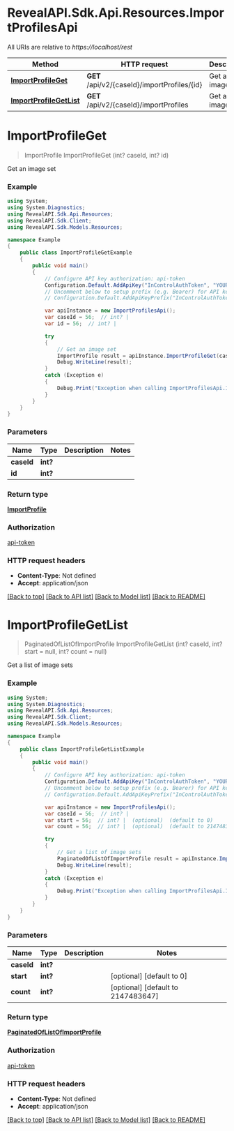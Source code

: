 # RevealAPI.Sdk.Api.Resources.ImportProfilesApi

All URIs are relative to *https://localhost/rest*

Method | HTTP request | Description
------------- | ------------- | -------------
[**ImportProfileGet**](ImportProfilesApi.md#importprofileget) | **GET** /api/v2/{caseId}/importProfiles/{id} | Get an image set
[**ImportProfileGetList**](ImportProfilesApi.md#importprofilegetlist) | **GET** /api/v2/{caseId}/importProfiles | Get a list of image sets


<a name="importprofileget"></a>
# **ImportProfileGet**
> ImportProfile ImportProfileGet (int? caseId, int? id)

Get an image set

### Example
```csharp
using System;
using System.Diagnostics;
using RevealAPI.Sdk.Api.Resources;
using RevealAPI.Sdk.Client;
using RevealAPI.Sdk.Models.Resources;

namespace Example
{
    public class ImportProfileGetExample
    {
        public void main()
        {
            // Configure API key authorization: api-token
            Configuration.Default.AddApiKey("InControlAuthToken", "YOUR_API_KEY");
            // Uncomment below to setup prefix (e.g. Bearer) for API key, if needed
            // Configuration.Default.AddApiKeyPrefix("InControlAuthToken", "Bearer");

            var apiInstance = new ImportProfilesApi();
            var caseId = 56;  // int? | 
            var id = 56;  // int? | 

            try
            {
                // Get an image set
                ImportProfile result = apiInstance.ImportProfileGet(caseId, id);
                Debug.WriteLine(result);
            }
            catch (Exception e)
            {
                Debug.Print("Exception when calling ImportProfilesApi.ImportProfileGet: " + e.Message );
            }
        }
    }
}
```

### Parameters

Name | Type | Description  | Notes
------------- | ------------- | ------------- | -------------
 **caseId** | **int?**|  | 
 **id** | **int?**|  | 

### Return type

[**ImportProfile**](ImportProfile.md)

### Authorization

[api-token](../README.md#api-token)

### HTTP request headers

 - **Content-Type**: Not defined
 - **Accept**: application/json

[[Back to top]](#) [[Back to API list]](../README.md#documentation-for-api-endpoints) [[Back to Model list]](../README.md#documentation-for-models) [[Back to README]](../README.md)

<a name="importprofilegetlist"></a>
# **ImportProfileGetList**
> PaginatedOfListOfImportProfile ImportProfileGetList (int? caseId, int? start = null, int? count = null)

Get a list of image sets

### Example
```csharp
using System;
using System.Diagnostics;
using RevealAPI.Sdk.Api.Resources;
using RevealAPI.Sdk.Client;
using RevealAPI.Sdk.Models.Resources;

namespace Example
{
    public class ImportProfileGetListExample
    {
        public void main()
        {
            // Configure API key authorization: api-token
            Configuration.Default.AddApiKey("InControlAuthToken", "YOUR_API_KEY");
            // Uncomment below to setup prefix (e.g. Bearer) for API key, if needed
            // Configuration.Default.AddApiKeyPrefix("InControlAuthToken", "Bearer");

            var apiInstance = new ImportProfilesApi();
            var caseId = 56;  // int? | 
            var start = 56;  // int? |  (optional)  (default to 0)
            var count = 56;  // int? |  (optional)  (default to 2147483647)

            try
            {
                // Get a list of image sets
                PaginatedOfListOfImportProfile result = apiInstance.ImportProfileGetList(caseId, start, count);
                Debug.WriteLine(result);
            }
            catch (Exception e)
            {
                Debug.Print("Exception when calling ImportProfilesApi.ImportProfileGetList: " + e.Message );
            }
        }
    }
}
```

### Parameters

Name | Type | Description  | Notes
------------- | ------------- | ------------- | -------------
 **caseId** | **int?**|  | 
 **start** | **int?**|  | [optional] [default to 0]
 **count** | **int?**|  | [optional] [default to 2147483647]

### Return type

[**PaginatedOfListOfImportProfile**](PaginatedOfListOfImportProfile.md)

### Authorization

[api-token](../README.md#api-token)

### HTTP request headers

 - **Content-Type**: Not defined
 - **Accept**: application/json

[[Back to top]](#) [[Back to API list]](../README.md#documentation-for-api-endpoints) [[Back to Model list]](../README.md#documentation-for-models) [[Back to README]](../README.md)

